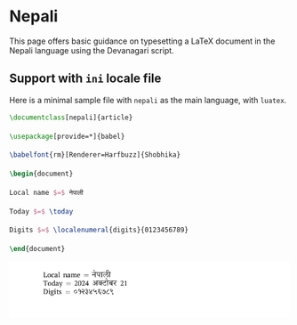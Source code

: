 # Nepali

This page offers basic guidance on typesetting a LaTeX document in the
Nepali language using the Devanagari script.

## Support with `ini` locale file

Here is a minimal sample file with `nepali` as the main language, with `luatex`.

```tex
\documentclass[nepali]{article}

\usepackage[provide=*]{babel}

\babelfont{rm}[Renderer=Harfbuzz]{Shobhika}

\begin{document}

Local name $=$ नेपाली

Today $=$ \today

Digits $=$ \localenumeral{digits}{0123456789}

\end{document}
```

![](../media/locale-nepali.png)